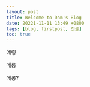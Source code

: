 ```yaml
---
layout: post
title: Welcome to Dam's Blog
date: 20221-11-11 13:49 +0800
tags: [blog, firstpost, 첫글]
toc: true
---
```


메렁

메롱

메롱?

